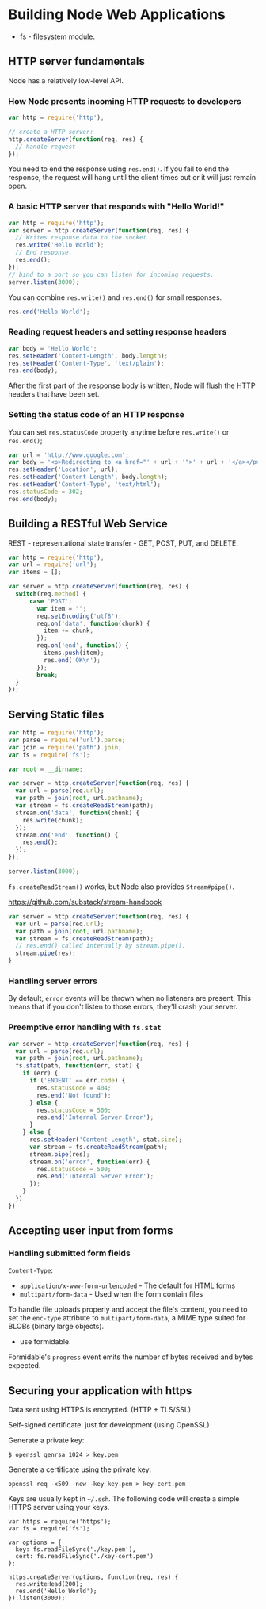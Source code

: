 # Building Node Web Applications

* fs - filesystem module.

## HTTP server fundamentals

Node has a relatively low-level API.

### How Node presents incoming HTTP requests to developers

```javascript
var http = require('http');

// create a HTTP server:
http.createServer(function(req, res) {
  // handle request
});
```

You need to end the response using `res.end()`. If you fail to end the response, the request will hang until the client times out or it will just remain open.

### A basic HTTP server that responds with "Hello World!"

```javascript
var http = require('http');
var server = http.createServer(function(req, res) {
  // Writes response data to the socket
  res.write('Hello World');
  // End response.
  res.end();
});
// bind to a port so you can listen for incoming requests.
server.listen(3000);
```

You can combine `res.write()` and `res.end()` for small responses.
```javascript
res.end('Hello World');
```

### Reading request headers and setting response headers

```javascript
var body = 'Hello World';
res.setHeader('Content-Length', body.length);
res.setHeader('Content-Type', 'text/plain');
res.end(body);
```

After the first part of the response body is written, Node will flush the HTTP headers that have been set.

### Setting the status code of an HTTP response

You can set `res.statusCode` property anytime before `res.write()` or `res.end()`;

```javascript
var url = 'http://www.google.com';
var body = '<p>Redirecting to <a href="' + url + '">' + url + '</a></p>';
res.setHeader('Location', url);
res.setHeader('Content-Length', body.length);
res.setHeader('Content-Type', 'text/html');
res.statusCode = 302;
res.end(body);
```

## Building a RESTful Web Service

REST - representational state transfer - GET, POST, PUT, and DELETE.

```javascript
var http = require('http');
var url = require('url');
var items = [];

var server = http.createServer(function(req, res) {
  switch(req.method) {
      case 'POST':
        var item = "";
        req.setEncoding('utf8');
        req.on('data', function(chunk) {
          item += chunk;
        });
        req.on('end', function() {
          items.push(item);
          res.end('OK\n');
        });
        break;
  }
});
```

## Serving Static files

```javascript
var http = require('http');
var parse = require('url').parse;
var join = require('path').join;
var fs = require('fs');

var root = __dirname;

var server = http.createServer(function(req, res) {
  var url = parse(req.url);
  var path = join(root, url.pathname);
  var stream = fs.createReadStream(path);
  stream.on('data', function(chunk) {
    res.write(chunk);
  });
  stream.on('end', function() {
    res.end();
  });
});

server.listen(3000);
```

`fs.createReadStream()` works, but Node also provides `Stream#pipe()`.

https://github.com/substack/stream-handbook

```javascript
var server = http.createServer(function(req, res) {
  var url = parse(req.url);
  var path = join(root, url.pathname);
  var stream = fs.createReadStream(path);
  // res.end() called internally by stream.pipe().
  stream.pipe(res);
}
```

### Handling server errors

By default, `error` events will be thrown when no listeners are present.
This means that if you don't listen to those errors, they'll crash your server.

### Preemptive error handling with `fs.stat`

```javascript
var server = http.createServer(function(req, res) {
  var url = parse(req.url);
  var path = join(root, url.pathname);
  fs.stat(path, function(err, stat) {
    if (err) {
      if ('ENOENT' == err.code) {
        res.statusCode = 404;
        res.end('Not found');
      } else {
        res.statusCode = 500;
        res.end('Internal Server Error');
      }
    } else {
      res.setHeader('Content-Length', stat.size);
      var stream = fs.createReadStream(path);
      stream.pipe(res);
      stream.on('error', function(err) {
        res.statusCode = 500;
        res.end('Internal Server Error');
      });
    }
  })
})
```

## Accepting user input from forms

### Handling submitted form fields

`Content-Type`:
* `application/x-www-form-urlencoded` - The default for HTML forms
* `multipart/form-data` - Used when the form contain files

To handle file uploads properly and accept the file's content, you need to set
the `enc-type` attribute to `multipart/form-data`, a MIME type suited for BLOBs
(binary large objects).

* use formidable.

Formidable's `progress` event emits the number of bytes received and bytes expected.

## Securing your application with https

Data sent using HTTPS is encrypted. (HTTP + TLS/SSL)

Self-signed certificate: just for development (using OpenSSL)

Generate a private key:
```
$ openssl genrsa 1024 > key.pem
```

Generate a certificate using the private key:
```
openssl req -x509 -new -key key.pem > key-cert.pem
```

Keys are usually kept in `~/.ssh`.
The following code will create a simple HTTPS server using your keys.

```
var https = require('https');
var fs = require('fs');

var options = {
  key: fs.readFileSync('./key.pem'),
  cert: fs.readFileSync('./key-cert.pem')
};

https.createServer(options, function(req, res) {
  res.writeHead(200);
  res.end('Hello World');
}).listen(3000);
```
